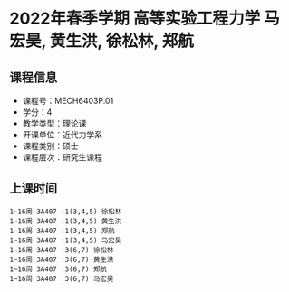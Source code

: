 # 2022年春季学期 高等实验工程力学 马宏昊, 黄生洪, 徐松林, 郑航






## 课程信息

- 课程号：MECH6403P.01
- 学分：4
- 教学类型：理论课
- 开课单位：近代力学系
- 课程类别：硕士
- 课程层次：研究生课程

## 上课时间

```
1~16周 3A407 :1(3,4,5) 徐松林
1~16周 3A407 :1(3,4,5) 黄生洪
1~16周 3A407 :1(3,4,5) 郑航
1~16周 3A407 :1(3,4,5) 马宏昊
1~16周 3A407 :3(6,7) 徐松林
1~16周 3A407 :3(6,7) 黄生洪
1~16周 3A407 :3(6,7) 郑航
1~16周 3A407 :3(6,7) 马宏昊
```

